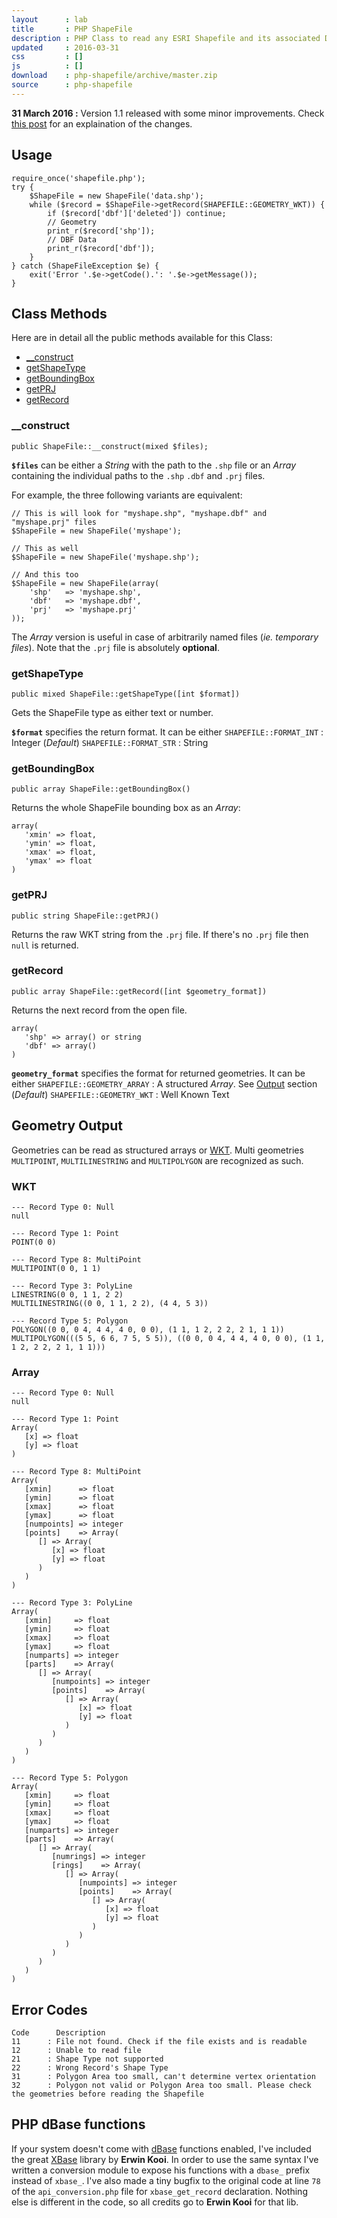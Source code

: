 ```yaml
---
layout      : lab
title       : PHP ShapeFile
description : PHP Class to read any ESRI Shapefile and its associated DBF into a PHP Array
updated     : 2016-03-31
css         : []
js          : []
download    : php-shapefile/archive/master.zip
source      : php-shapefile
---
```


<div class="alert">
    <b>31 March 2016 :</b> Version 1.1 released with some minor improvements. Check <a href="/posts/php-shapefile-version-1.1/">this post</a> for an explaination of the changes.
</div>

## Usage

```php?start_inline=1
require_once('shapefile.php');
try {
    $ShapeFile = new ShapeFile('data.shp');
    while ($record = $ShapeFile->getRecord(SHAPEFILE::GEOMETRY_WKT)) {
        if ($record['dbf']['deleted']) continue;
        // Geometry
        print_r($record['shp']);
        // DBF Data
        print_r($record['dbf']);
    }
} catch (ShapeFileException $e) {
    exit('Error '.$e->getCode().': '.$e->getMessage());
}
```


## Class Methods

Here are in detail all the public methods available for this Class:

* [__construct](#construct)
* [getShapeType](#getshapetype)
* [getBoundingBox](#getboundingbox)
* [getPRJ](#getprj)
* [getRecord](#getrecord)


### __construct

```php?start_inline=1
public ShapeFile::__construct(mixed $files);
```

<b>`$files`</b> can be either a *String* with the path to the `.shp` file or an *Array* containing the individual paths to the `.shp` `.dbf` and `.prj` files.

For example, the three following variants are equivalent:

```php?start_inline=1
// This is will look for "myshape.shp", "myshape.dbf" and "myshape.prj" files
$ShapeFile = new ShapeFile('myshape');

// This as well
$ShapeFile = new ShapeFile('myshape.shp');

// And this too
$ShapeFile = new ShapeFile(array(
    'shp'   => 'myshape.shp',
    'dbf'   => 'myshape.dbf',
    'prj'   => 'myshape.prj'
));
```

The *Array* version is useful in case of arbitrarily named files (*ie. temporary files*).
Note that the `.prj` file is absolutely **optional**.


### getShapeType

```php?start_inline=1
public mixed ShapeFile::getShapeType([int $format])
```

Gets the ShapeFile type as either text or number.

<b>`$format`</b> specifies the return format.
It can be either
 `SHAPEFILE::FORMAT_INT` : Integer (*Default*)
 `SHAPEFILE::FORMAT_STR` : String


### getBoundingBox

```php?start_inline=1
public array ShapeFile::getBoundingBox()
```

Returns the whole ShapeFile bounding box as an *Array*:

```php?start_inline=1
array(
   'xmin' => float,
   'ymin' => float,
   'xmax' => float,
   'ymax' => float
)
```


### getPRJ

```php?start_inline=1
public string ShapeFile::getPRJ()
```

Returns the raw WKT string from the `.prj` file. If there's no `.prj` file then `null` is returned.


### getRecord

```php?start_inline=1
public array ShapeFile::getRecord([int $geometry_format])
```

Returns the next record from the open file.

```php?start_inline=1
array(
   'shp' => array() or string
   'dbf' => array()
)
```

<b>`geometry_format`</b> specifies the format for returned geometries.
It can be either
 `SHAPEFILE::GEOMETRY_ARRAY` : A structured *Array*. See [Output](#geometry-output) section (*Default*)
 `SHAPEFILE::GEOMETRY_WKT` : Well Known Text



## Geometry Output

Geometries can be read as structured arrays or [WKT](http://en.wikipedia.org/wiki/Well-known_text).
Multi geometries `MULTIPOINT`, `MULTILINESTRING` and `MULTIPOLYGON` are recognized as such.

### WKT

```
--- Record Type 0: Null
null

--- Record Type 1: Point
POINT(0 0)

--- Record Type 8: MultiPoint
MULTIPOINT(0 0, 1 1)

--- Record Type 3: PolyLine
LINESTRING(0 0, 1 1, 2 2)
MULTILINESTRING((0 0, 1 1, 2 2), (4 4, 5 3))

--- Record Type 5: Polygon
POLYGON((0 0, 0 4, 4 4, 4 0, 0 0), (1 1, 1 2, 2 2, 2 1, 1 1))
MULTIPOLYGON(((5 5, 6 6, 7 5, 5 5)), ((0 0, 0 4, 4 4, 4 0, 0 0), (1 1, 1 2, 2 2, 2 1, 1 1)))
```


### Array

```php?start_inline=1
--- Record Type 0: Null
null

--- Record Type 1: Point
Array(
   [x] => float
   [y] => float
)

--- Record Type 8: MultiPoint
Array(
   [xmin]      => float
   [ymin]      => float
   [xmax]      => float
   [ymax]      => float
   [numpoints] => integer
   [points]    => Array(
      [] => Array(
         [x] => float
         [y] => float
      )
   )
)

--- Record Type 3: PolyLine
Array(
   [xmin]     => float
   [ymin]     => float
   [xmax]     => float
   [ymax]     => float
   [numparts] => integer
   [parts]    => Array(
      [] => Array(
         [numpoints] => integer
         [points]    => Array(
            [] => Array(
               [x] => float
               [y] => float
            )
         )
      )
   )
)

--- Record Type 5: Polygon
Array(
   [xmin]     => float
   [ymin]     => float
   [xmax]     => float
   [ymax]     => float
   [numparts] => integer
   [parts]    => Array(
      [] => Array(
         [numrings] => integer
         [rings]    => Array(
            [] => Array(
               [numpoints] => integer
               [points]    => Array(
                  [] => Array(
                     [x] => float
                     [y] => float
                  )
               )
            )
         )
      )
   )
)
```



## Error Codes

```
Code      Description
11      : File not found. Check if the file exists and is readable
12      : Unable to read file
21      : Shape Type not supported
22      : Wrong Record's Shape Type
31      : Polygon Area too small, can't determine vertex orientation
32      : Polygon not valid or Polygon Area too small. Please check the geometries before reading the Shapefile
```


## PHP dBase functions

If your system doesn't come with [dBase](http://php.net/manual/en/intro.dbase.php) functions enabled, I've included the great [XBase](http://www.phpclasses.org/package/2673-PHP-Access-dbf-foxpro-files-without-PHP-ext-.html) library by **Erwin Kooi**.
In order to use the same syntax I've written a conversion module to expose his functions with a `dbase_` prefix instead of `xbase_`. 
I've also made a tiny bugfix to the original code at line `78` of the `api_conversion.php` file for `xbase_get_record` declaration.
Nothing else is different in the code, so all credits go to **Erwin Kooi** for that lib.


